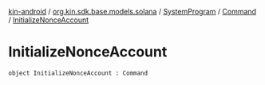 [kin-android](../../../index.md) / [org.kin.sdk.base.models.solana](../../index.md) / [SystemProgram](../index.md) / [Command](index.md) / [InitializeNonceAccount](./-initialize-nonce-account.md)

# InitializeNonceAccount

`object InitializeNonceAccount : Command`